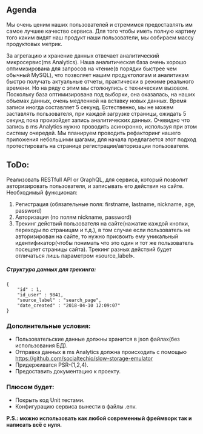 ## Agenda
Мы очень ценим наших пользователей и стремимся предоставлять им самое лучшее качество сервиса.
Для того чтобы иметь полную картину того каким видят наш продукт наши пользователи, 
мы собираем массу продуктовых метрик.

За агрегацию и хранение данных отвечает аналитический микросервис(ms Analytics).
Наша аналитическая база очень хорошо оптимизирована для запросов на чтение(в порядки быстрее чем обычный MySQL), 
что позволяет нашим продуктологам и аналитикам быстро получать актуальные отчеты, практически в режиме реального времени.
Но на ряду с этим мы столкнулись с техническим вызовом.
Поскольку база оптимизирована под выборки, она оказалась,
на наших объемах данных, очень медленной на вставку новых данных. Время записи иногда составляет 5 секунд.
 Естественно, мы не можем заставлять пользователя, при каждой загрузке страницы, 
ожидать 5 секунд пока произойдет запись аналитических данных.
Очевидно что запись в ms Analytics нужно проводить асинхронно, используя при этом систему очередей.
Мы планируем проводить рефакторинг нашего приложения небольшими шагами, 
для начала предлагается этот подход протестировать на странице регистрации/авторизации пользователя.


 ## ToDo:
Реализовать RESTfull API or GraphQL, для сервиса, который позволит авторизировать пользователя, и записывать его действия на сайте.
Необходимый функционал:
1. Регистрация (обязательные поля: firstname, lastname, nickname, age, password)
2. Авторизация (по полям nickname, password)
3. Трекинг действий пользователя на сайте(нажатие каждой кнопки, переходы по страницам и т.д.), 
в том случае если пользователь не авторизирован на сайте, то нужно присвоить ему уникальный идентификатор(чтобы понимать
 что это один и тот же пользователь посещяет страницы сайта).
Трекинг разных действий будет отличаться лишь параметром «source_label».

 
##### Структура данных для трекинга:
 ```
 {
     "id" : 1, 
     "id_user" : 9841,
     "source_label" : "search_page", 
     "date_created" : "2018-04-10 12:09:07"
 }
```

### Дополнительные условия:
* Пользовательские данные должны хранится в json файлах(без использования БД).
* Отправка данных в ms Analytics должна происходить с помощью https://github.com/socialtechio/slow-storage-emulator
* Придерживатся PSR-(1,2,4).
* Предоставить документацию к проекту.

### Плюсом будет: 
* Покрыть код Unit тестами.
* Конфигурацию сервиса вынести в файлы .env.

<b> P.S.: можно использовать как любой современный фреймворк так и написать всё с нуля.</b>
